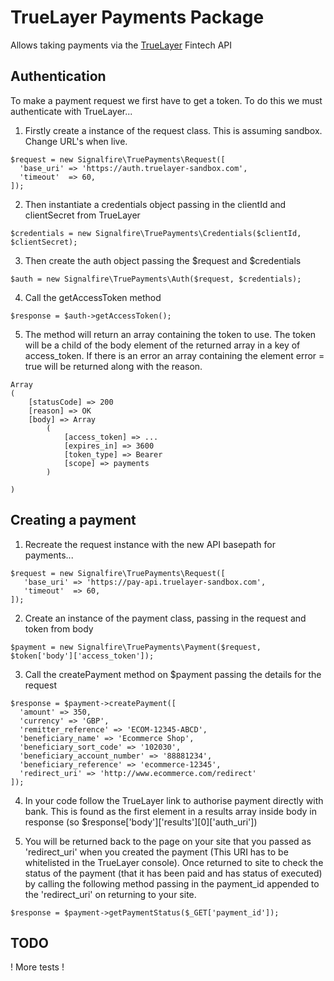 # TrueLayer Payments Package

Allows taking payments via the [TrueLayer](https://truelayer.com/) Fintech API

## Authentication

To make a payment request we first have to get a token. To do this we must authenticate with TrueLayer...

1. Firstly create a instance of the request class. This is assuming sandbox. Change URL's when live.

```
$request = new Signalfire\TruePayments\Request([
  'base_uri' => 'https://auth.truelayer-sandbox.com',
  'timeout'  => 60,
]);
```

2. Then instantiate a credentials object passing in the clientId and clientSecret from TrueLayer

```
$credentials = new Signalfire\TruePayments\Credentials($clientId, $clientSecret);
```

3. Then create the auth object passing the $request and $credentials

```
$auth = new Signalfire\TruePayments\Auth($request, $credentials);
```

4. Call the getAccessToken method

```
$response = $auth->getAccessToken();
```

5. The method will return an array containing the token to use. The token will be a child of the body element of the returned array in a key of access_token. If there is an error an array containing the element error = true will be returned along with the reason.

```
Array
(
    [statusCode] => 200
    [reason] => OK
    [body] => Array
        (
            [access_token] => ...
            [expires_in] => 3600
            [token_type] => Bearer
            [scope] => payments
        )

)
```

## Creating a payment

1. Recreate the request instance with the new API basepath for payments...

```
$request = new Signalfire\TruePayments\Request([
   'base_uri' => 'https://pay-api.truelayer-sandbox.com',
   'timeout'  => 60,
]);
```

2. Create an instance of the payment class, passing in the request and token from body

```
$payment = new Signalfire\TruePayments\Payment($request, $token['body']['access_token']);
```

3. Call the createPayment method on $payment passing the details for the request

```
$response = $payment->createPayment([
  'amount' => 350,
  'currency' => 'GBP',
  'remitter_reference' => 'ECOM-12345-ABCD',
  'beneficiary_name' => 'Ecommerce Shop',
  'beneficiary_sort_code' => '102030',
  'beneficiary_account_number' => '88881234',
  'beneficiary_reference' => 'ecommerce-12345', 
  'redirect_uri' => 'http://www.ecommerce.com/redirect'
]);

```
4. In your code follow the TrueLayer link to authorise payment directly with bank. This is found as the first element in a results array inside body in response (so $response['body']['results'][0]['auth_uri'])

5. You will be returned back to the page on your site that you passed as 'redirect_uri' when you created the payment (This URI has to be whitelisted in the TrueLayer console). Once returned to site to check the status of the payment (that it has been paid and has status of executed) by calling the following method passing in the payment_id appended to the 'redirect_uri' on returning to your site.

```
$response = $payment->getPaymentStatus($_GET['payment_id']);
```

## TODO
! More tests !